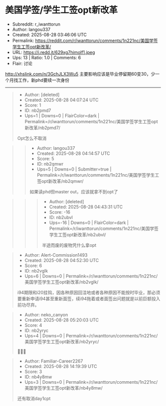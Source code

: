 # 美国学签/学生工签opt新改革

- Subreddit: r_iwanttorun
- Author: langou337
- Created: 2025-08-28 03:46:06 UTC
- Permalink: https://reddit.com/r/iwanttorun/comments/1n221nc/美国学签学生工签opt新改革/
- URL: https://i.redd.it/629xg7himolf1.jpeg
- Ups: 13 | Ratio: 1.0 | Comments: 6
- Flair: 讨论


<http://xhslink.com/n/3GchJLX3Wu5>
主要影响应该是毕业停留期60变30，少一个月找工作，新phd要续一次身份


---

> - Author: [deleted]
> - Created: 2025-08-28 04:07:24 UTC
> - Score: 1
> - ID: nb2pmd7
> - Ups=1 | Downs=0 | FlairColor=dark | Permalink=/r/iwanttorun/comments/1n221nc/美国学签学生工签opt新改革/nb2pmd7/
>
> Opt怎么不取消

>> - Author: langou337
>> - Created: 2025-08-28 04:14:57 UTC
>> - Score: 5
>> - ID: nb2qmwr
>> - Ups=5 | Downs=0 | Submitter=true | Permalink=/r/iwanttorun/comments/1n221nc/美国学签学生工签opt新改革/nb2qmwr/
>>
>> 如果读phd但master out，应该就拿不到opt了

>>> - Author: [deleted]
>>> - Created: 2025-08-28 04:43:31 UTC
>>> - Score: -16
>>> - ID: nb2ubvl
>>> - Ups=-16 | Downs=0 | FlairColor=dark | Permalink=/r/iwanttorun/comments/1n221nc/美国学签学生工签opt新改革/nb2ubvl/
>>>
>>> 半途而废的废物凭什么拿opt

> - Author: Alert-Commission1493
> - Created: 2025-08-28 04:52:30 UTC
> - Score: 6
> - ID: nb2vglk
> - Ups=6 | Downs=0 | Permalink=/r/iwanttorun/comments/1n221nc/美国学签学生工签opt新改革/nb2vglk/
>
> i94期限和i20挂钩，因各种原因回洼地或者各种原因不能按时毕业，那必须要重新申请i94甚至重新面签，续i94拖着或者面签出问题就是以前巨额投入前功尽弃。

> - Author: neko_canyon
> - Created: 2025-08-28 05:20:03 UTC
> - Score: 4
> - ID: nb2yryc
> - Ups=4 | Downs=0 | Permalink=/r/iwanttorun/comments/1n221nc/美国学签学生工签opt新改革/nb2yryc/
>
> 🍾🍾🍾

> - Author: Familiar-Career2267
> - Created: 2025-08-28 14:19:39 UTC
> - Score: 3
> - ID: nb4y8mw
> - Ups=3 | Downs=0 | Permalink=/r/iwanttorun/comments/1n221nc/美国学签学生工签opt新改革/nb4y8mw/
>
> 还有取消day1cpt
